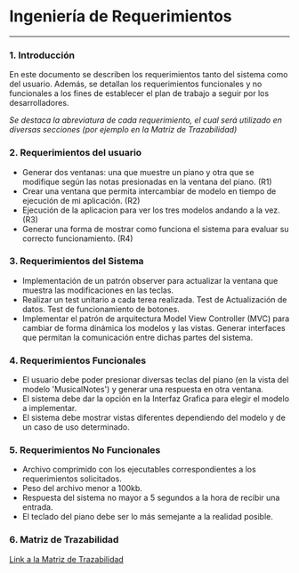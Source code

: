 # Ingeniería de Requerimientos #

----------


### 1. Introducción  ###
En este documento se describen los requerimientos tanto del sistema como del usuario. Además, se detallan los requerimientos funcionales y no funcionales a los fines de establecer el plan de trabajo a seguir por los desarrolladores.

*Se destaca la abreviatura de cada requerimiento, el cual será utilizado en diversas secciones (por ejemplo en la Matriz de Trazabilidad)*


### 2. Requerimientos del usuario ###

- Generar dos ventanas: una que muestre un piano y otra que se modifique según las notas presionadas en la ventana del piano. (R1)
- Crear una ventana que permita intercambiar de modelo en tiempo de ejecución de mi aplicación. (R2)
- Ejecución de la aplicacion para ver los tres modelos andando a la vez. (R3)
- Generar una forma de mostrar como funciona el sistema para evaluar su correcto funcionamiento. (R4)


### 3. Requerimientos del Sistema ###

- Implementación de un patrón observer para actualizar la ventana que muestra las modificaciones en las teclas.
- Realizar un test unitario a cada terea realizada. Test de Actualización de datos. Test de funcionamiento de botones.
- Implementar el patrón de arquitectura Model View Controller (MVC) para cambiar de forma dinámica los modelos y las vistas. Generar interfaces que permitan la comunicación entre dichas partes del sistema.

### 4. Requerimientos Funcionales ###

- El usuario debe poder presionar diversas teclas del piano (en la vista del modelo 'MusicalNotes') y generar una respuesta en otra ventana.
- El sistema debe dar la opción en la Interfaz Grafica para elegir el modelo a implementar.
- El sistema debe mostrar vistas diferentes dependiendo del modelo y de un caso de uso determinado.

### 5. Requerimientos No Funcionales ###

- Archivo comprimido con los ejecutables correspondientes a los requerimientos solicitados.
- Peso del archivo menor a 100kb.
- Respuesta del sistema no mayor a 5 segundos a la hora de recibir una entrada.
- El teclado del piano debe ser lo más semejante a la realidad posible.

### 6. Matriz de Trazabilidad

[Link a la Matriz de Trazabilidad](https://github.com/matthew44/IngSoft_TrabajoFinal_BurningTeam/blob/Requerimientos/docs/DiagramasUML/Matriz%20de%20Trazabilidad.JPG "Matriz de Trazabilidad")
